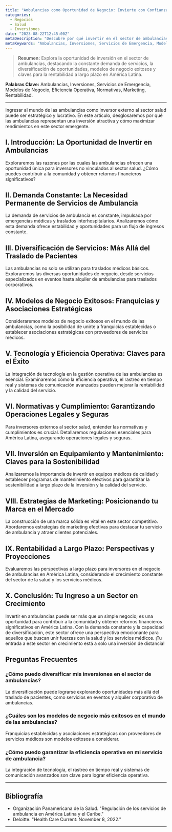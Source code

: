 ```yaml
---
title: "Ambulancias como Oportunidad de Negocio: Invierte con Confianza"
categories:
  - Negocios
  - Salud
  - Inversiones
date: "2023-08-22T12:45:00Z"
metaDescription: "Descubre por qué invertir en el sector de ambulancias puede ser una decisión estratégica y lucrativa. Maximiza tus rendimientos explorando oportunidades, modelos de negocio exitosos y claves para el éxito a largo plazo en América Latina."
metaKeywords: "Ambulancias, Inversiones, Servicios de Emergencia, Modelos de Negocio, Eficiencia Operativa, Normativas, Marketing, Rentabilidad"
---
```


> **Resumen:** Explora la oportunidad de inversión en el sector de ambulancias, destacando la constante demanda de servicios, la diversificación de oportunidades, modelos de negocio exitosos y claves para la rentabilidad a largo plazo en América Latina.

**Palabras Clave:** Ambulancias, Inversiones, Servicios de Emergencia, Modelos de Negocio, Eficiencia Operativa, Normativas, Marketing, Rentabilidad.

---

Ingresar al mundo de las ambulancias como inversor externo al sector salud puede ser estratégico y lucrativo. En este artículo, desglosaremos por qué las ambulancias representan una inversión atractiva y cómo maximizar rendimientos en este sector emergente.

## I. Introducción: La Oportunidad de Invertir en Ambulancias

Exploraremos las razones por las cuales las ambulancias ofrecen una oportunidad única para inversores no vinculados al sector salud. ¿Cómo puedes contribuir a la comunidad y obtener retornos financieros significativos?

## II. Demanda Constante: La Necesidad Permanente de Servicios de Ambulancia

La demanda de servicios de ambulancia es constante, impulsada por emergencias médicas y traslados interhospitalarios. Analizaremos cómo esta demanda ofrece estabilidad y oportunidades para un flujo de ingresos constante.

## III. Diversificación de Servicios: Más Allá del Traslado de Pacientes

Las ambulancias no solo se utilizan para traslados médicos básicos. Exploraremos las diversas oportunidades de negocio, desde servicios especializados en eventos hasta alquiler de ambulancias para traslados corporativos.

## IV. Modelos de Negocio Exitosos: Franquicias y Asociaciones Estratégicas

Consideraremos modelos de negocio exitosos en el mundo de las ambulancias, como la posibilidad de unirte a franquicias establecidas o establecer asociaciones estratégicas con proveedores de servicios médicos.

## V. Tecnología y Eficiencia Operativa: Claves para el Éxito

La integración de tecnología en la gestión operativa de las ambulancias es esencial. Examinaremos cómo la eficiencia operativa, el rastreo en tiempo real y sistemas de comunicación avanzados pueden mejorar la rentabilidad y la calidad del servicio.

## VI. Normativas y Cumplimiento: Garantizando Operaciones Legales y Seguras

Para inversores externos al sector salud, entender las normativas y cumplimientos es crucial. Detallaremos regulaciones esenciales para América Latina, asegurando operaciones legales y seguras.

## VII. Inversión en Equipamiento y Mantenimiento: Claves para la Sostenibilidad

Analizaremos la importancia de invertir en equipos médicos de calidad y establecer programas de mantenimiento efectivos para garantizar la sostenibilidad a largo plazo de la inversión y la calidad del servicio.

## VIII. Estrategias de Marketing: Posicionando tu Marca en el Mercado

La construcción de una marca sólida es vital en este sector competitivo. Abordaremos estrategias de marketing efectivas para destacar tu servicio de ambulancia y atraer clientes potenciales.

## IX. Rentabilidad a Largo Plazo: Perspectivas y Proyecciones

Evaluaremos las perspectivas a largo plazo para inversores en el negocio de ambulancias en América Latina, considerando el crecimiento constante del sector de la salud y los servicios médicos.

## X. Conclusión: Tu Ingreso a un Sector en Crecimiento

Invertir en ambulancias puede ser más que un simple negocio; es una oportunidad para contribuir a la comunidad y obtener retornos financieros significativos en América Latina. Con la demanda constante y la capacidad de diversificación, este sector ofrece una perspectiva emocionante para aquellos que buscan unir fuerzas con la salud y los servicios médicos. ¡Tu entrada a este sector en crecimiento está a solo una inversión de distancia!

## Preguntas Frecuentes

### ¿Cómo puedo diversificar mis inversiones en el sector de ambulancias?
La diversificación puede lograrse explorando oportunidades más allá del traslado de pacientes, como servicios en eventos y alquiler corporativo de ambulancias.

### ¿Cuáles son los modelos de negocio más exitosos en el mundo de las ambulancias?
Franquicias establecidas y asociaciones estratégicas con proveedores de servicios médicos son modelos exitosos a considerar.

### ¿Cómo puedo garantizar la eficiencia operativa en mi servicio de ambulancia?
La integración de tecnología, el rastreo en tiempo real y sistemas de comunicación avanzados son clave para lograr eficiencia operativa.

---

## Bibliografía

- Organización Panamericana de la Salud. "Regulación de los servicios de ambulancia en América Latina y el Caribe."
- Deloitte. "Health Care Current: November 8, 2022."

---
